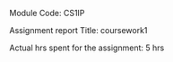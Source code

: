 Module Code: CS1IP

Assignment report Title: coursework1

Actual hrs spent for the assignment: 5 hrs